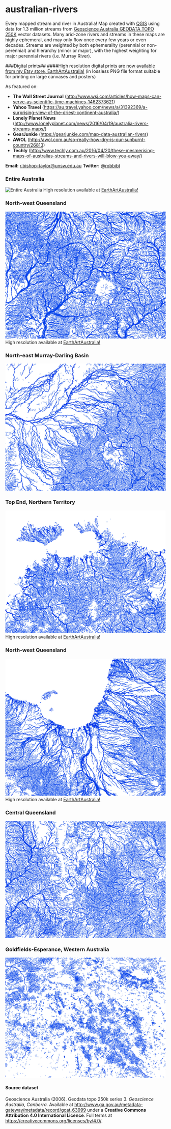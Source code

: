 # australian-rivers
Every mapped stream and river in Australia! Map created with [QGIS](http://www.qgis.org/en/site/) using data for 1.3 million streams from [Geoscience Australia GEODATA TOPO 250K](#data) vector datasets. Many arid-zone rivers and streams in these maps are highly ephemeral, and may only flow once every few years or even decades. Streams are weighted by both ephemerality (perennial or non-perennial) and hierarchy (minor or major), with the highest weighting for major perennial rivers (i.e. Murray River). 

###Digital prints##
####High resolution digital prints are [now available from my Etsy store, EarthArtAustralia!](https://www.etsy.com/au/shop/EarthArtAustralia) (in lossless PNG file format suitable for printing on large canvases and posters)


As featured on:

* **The Wall Street Journal** (http://www.wsj.com/articles/how-maps-can-serve-as-scientific-time-machines-1462373621)
* **Yahoo Travel** (https://au.travel.yahoo.com/news/a/31392369/a-surprising-view-of-the-driest-continent-australia/)
* **Lonely Planet News** (http://www.lonelyplanet.com/news/2016/04/19/australia-rivers-streams-maps/)
* **GearJunkie** (https://gearjunkie.com/map-data-australian-rivers)
* **AWOL** (http://awol.com.au/so-really-how-dry-is-our-sunburnt-country/26813)
* **Techly** (http://www.techly.com.au/2016/04/20/these-mesmerising-maps-of-australias-streams-and-rivers-will-blow-you-away/)

**Email:** r.bishop-taylor@unsw.edu.au
**Twitter:** [@robbibt](https://twitter.com/robbibt)

### Entire Australia ###
![Entire Australia](Figures/streams_white.jpg)
High resolution available at [EarthArtAustralia!](https://www.etsy.com/au/listing/276956274/every-mapped-stream-and-river-in?ref=related-1)

### North-west Queensland ###
![Entire Australia](Figures/streams_white_sub1.jpg)
High resolution available at [EarthArtAustralia!](https://www.etsy.com/au/listing/290474033/streams-of-arid-australia-high?ref=shop_home_active_5)

### North-east Murray-Darling Basin ###
![Entire Australia](Figures/streams_white_sub2.jpg)

### Top End, Northern Territory ###
![Entire Australia](Figures/streams_white_sub3.jpg)
High resolution available at [EarthArtAustralia!](https://www.etsy.com/au/listing/276968566/tropical-streams-in-australias-top-end?ref=shop_home_active_16)

### North-west Queensland ###
![Entire Australia](Figures/streams_white_sub4.jpg)
High resolution available at [EarthArtAustralia!](https://www.etsy.com/au/listing/276969942/gulf-floodplains-in-queensland-australia?ref=shop_home_active_15)

### Central Queensland ###
![Entire Australia](Figures/streams_white_sub5.jpg)

### Goldfields-Esperance, Western Australia ###
![Entire Australia](Figures/streams_white_sub6.jpg)

#### <a name="data">Source dataset</a> ####
Geoscience Australia (2006). Geodata topo 250k series 3. _Geoscience Australia, Canberra._ Available at http://www.ga.gov.au/metadata-gateway/metadata/record/gcat_63999 under a **Creative Commons Attribution 4.0 International Licence**. Full terms at https://creativecommons.org/licenses/by/4.0/.


